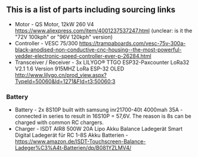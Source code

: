 ## This is a list of parts including sourcing links ##

* Motor - QS Motor, 12kW 260 V4 https://www.aliexpress.com/item/4001237537247.html (unclear: is it the "72V 100kph" or "96V 120kph" version)
* Controller - VESC 75/300 https://trampaboards.com/vesc-75v-300a-black-anodised-non-conductive-cnc-housing--the-most-powerful-vedder-electronic-speed-controller-ever-p-26284.html
* Transceiver / Receiver - 3x LILYGO® TTGO ESP32-Paxcounter LoRa32 V2.1 1.6 Version 915MHZ LoRa ESP-32 OLED http://www.lilygo.cn/prod_view.aspx?TypeId=50060&Id=1271&FId=t3:50060:3

### Battery ###
* Battery - 2x 8S10P built with samsung inr21700-40t 4000mah 35A - connected in series to result in 16S10P = 57,6V. The reason is 8s can be charged with common RC chargers.
* Charger - ISDT AIR8 500W 20A Lipo Akku Balance Ladegerät Smart Digital Ladegerät für RC 1-8S Akku Batterien - https://www.amazon.de/ISDT-Touchscreen-Balance-Ladeger%C3%A4t-Batterien/dp/B081YZLMV4/
